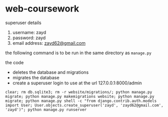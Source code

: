 # web-coursework

superuser details
1. username: zayd
2. password: zayd
3. email address: zayd62@gmail.com

the following command is to be run in the same directory as `manage.py`

the code
- deletes the database and migrations
- migrates the database
- create a superuser login to use at the url 127.0.0.1:8000/admin

`clear; rm db.sqlite3; rm -r website/migrations/; python manage.py migrate; python manage.py makemigrations website; python manage.py migrate; python manage.py shell -c "from django.contrib.auth.models import User; User.objects.create_superuser('zayd', 'zayd62@gmail.com', 'zayd')"; python manage.py runserver`

